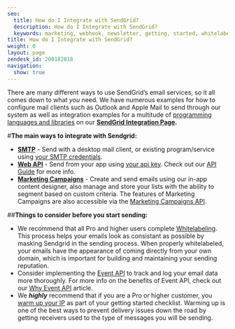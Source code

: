 ```yaml
---
seo:
  title: How do I Integrate with SendGrid?
  description: How do I Integrate with SendGrid?
  keywords: marketing, webhook, newsletter, getting, started, whitelabel, getting_started, email, api, integration, smtp, what, warm
title: How do I Integrate with SendGrid?
weight: 0
layout: page
zendesk_id: 200182018
navigation:
  show: true
---
```


There are many different ways to use SendGrid’s email services, so it all comes down to what _you_ need. We have numerous examples for how to configure mail clients such as Outlook and Apple Mail to send through our system as well as integration examples for a multitude of [programming languages and libraries](https://sendgrid.com/docs/Integrate/libraries.html) on our  **[SendGrid Integration Page](http://sendgrid.com/docs/Integrate/index.html).**

#**The main ways to integrate with Sendgrid:**

- **[SMTP]({{root_url}}/Classroom/Basics/Email_Infrastructure/what_is_smtp.html)** - Send with a desktop mail client, or existing program/service using [your SMTP credentials]({{root_url}}/Classroom/Basics/Email_Infrastructure/recommended_smtp_settings.html).
- **[Web API](https://sendgrid.com/docs/API_Reference/Web_API/index.html)** - Send from your app using  [your api key]({{root_url}}/Classroom/Basics/API/what_is_my_api_key.html). Check out our [API Guide](http://go.sendgrid.com/rs/sendgrid/images/SendGrid_API_Guide-101.pdf) for more info.
- **[Marketing Campaigns](https://sendgrid.com/docs/User_Guide/Marketing_Campaigns/index.html)** - Create and send emails using our in-app content designer, also manage and store your lists with the ability to segment based on custom criteria. The features of Marketing Campaigns are also accessible via the [Marketing Campaigns API](https://sendgrid.com/docs/API_Reference/Web_API_v3/Marketing_Campaigns/campaigns.html).



##**Things to consider before you start sending:**

- We recommend that all Pro and higher users complete [Whitelabeling]({{root_url}}/Classroom/Deliver/Delivery_Introduction/all_you_need_to_know_about_whitelabeling.html). This process helps your emails look as consistant as possible by masking Sendgrid in the sending process. When properly whitelabeled, your emails have the appearance of coming directly from your own domain, which is important for building and maintaining your sending reputation.
- Consider implementing the [Event API](http://sendgrid.com/docs/API_Reference/Webhooks/event.html) to track and log your email data more thoroughly. For more info on the benefits of Event API, check out our [Why Event API]({{root_url}}/Classroom/Basics/API/why_event_api.html) article.
- We _**highly**_ recommend that if you are a Pro or higher customer, you [warm up your IP](https://sendgrid.com/docs/User_Guide/warming_up.html) as part of your getting started checklist. Warming up is one of the best ways to prevent delivery issues down the road by getting receivers used to the type of messages you will be sending.

